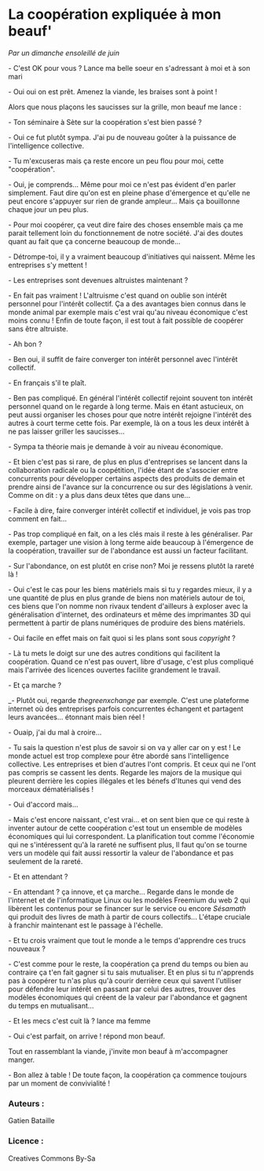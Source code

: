 # La coopération expliquée à mon beauf'
*Par un dimanche ensoleillé de juin*

\- C'est OK pour vous ? Lance ma belle soeur en s'adressant à moi et à son mari

\- Oui oui on est prêt. Amenez la viande, les braises sont à point !

Alors que nous plaçons les saucisses sur la grille, mon beauf me lance :

\- Ton séminaire à Sète sur la coopération s'est bien passé ?

\- Oui ce fut plutôt sympa. J'ai pu de nouveau goûter à la puissance de l'intelligence collective.

\- Tu m'excuseras mais ça reste encore un peu flou pour moi, cette "coopération".

\- Oui, je comprends... Même pour moi ce n'est pas évident d'en parler simplement. Faut dire qu'on est en pleine phase d'émergence et qu'elle ne peut encore s'appuyer sur rien de grande ampleur... Mais ça bouillonne chaque jour un peu plus.

\- Pour moi coopérer, ça veut dire faire des choses ensemble mais ça me parait tellement loin du fonctionnement de notre société. J'ai des doutes quant au fait que ça concerne beaucoup de monde...

\- Détrompe-toi, il y a vraiment beaucoup d'initiatives qui naissent. Même les entreprises s'y mettent !

\- Les entreprises sont devenues altruistes maintenant ?

\- En fait pas vraiment ! L'altruisme c'est quand on oublie son intérêt personnel pour l'intérêt collectif. Ça a des avantages bien connus dans le monde animal par exemple mais c'est vrai qu'au niveau économique c'est moins connu ! Enfin de toute façon, il est tout à fait possible de coopérer sans être altruiste.

\- Ah bon ?

\- Ben oui, il suffit de faire converger ton intérêt personnel avec l'intérêt collectif.

\- En  français s'il te plaît.

\- Ben pas compliqué. En général l'intérêt collectif rejoint souvent ton intérêt personnel quand on le regarde à long terme. Mais en étant astucieux, on peut aussi organiser les choses pour que notre intérêt rejoigne l'intérêt des autres à court terme cette fois. Par exemple, là on a tous les deux intérêt à ne pas laisser griller les saucisses...

\- Sympa ta théorie mais je demande à voir au niveau économique.

\- Et bien c'est pas si rare, de plus en plus d'entreprises se lancent dans la collaboration radicale ou la coopétition, l'idée étant de s'associer entre concurrents pour développer certains aspects des produits de demain et prendre ainsi de l'avance sur la concurrence ou sur des législations à venir. Comme on dit : y a plus dans deux têtes que dans une...

\- Facile à dire, faire converger intérêt collectif et individuel, je vois pas trop comment en fait... 

\- Pas trop compliqué en fait, on a les clés mais il reste à les généraliser. Par exemple, partager une vision à long terme aide beaucoup à l'émergence de la coopération, travailler sur de l'abondance est aussi un facteur facilitant.

\- Sur l'abondance, on est plutôt en crise non? Moi je ressens plutôt la rareté là !

\- Oui c'est le cas pour les biens matériels mais si tu y regardes mieux, il y a une quantité de plus en plus grande de biens non matériels autour de toi, ces biens que l'on nomme non rivaux tendent d'ailleurs à exploser avec la généralisation d'internet, des ordinateurs et même des imprimantes 3D qui permettent à partir de plans numériques de produire des biens matériels.

\- Oui facile en effet mais on fait quoi si les plans sont sous *copyright* ?

\- Là tu mets le doigt sur une des autres conditions qui facilitent la coopération. Quand ce n'est pas ouvert, libre d'usage, c'est plus compliqué mais l'arrivée des licences ouvertes facilite grandement le travail.

\- Et ça marche ?

_- Plutôt oui, regarde *thegreenxchange* par exemple. C'est une plateforme internet où des entreprises parfois concurrentes échangent et partagent leurs avancées... étonnant mais bien réel !

\- Ouaip, j'ai du mal à croire...

\- Tu sais la question n'est plus de savoir si on va y aller car on y est ! Le monde actuel est trop complexe pour être abordé sans l'intelligence collective. Les entreprises et bien d'autres l'ont compris. Et ceux qui ne l'ont pas compris se cassent les dents. Regarde les majors de la musique qui pleurent derrière les copies illégales et les bénefs d'Itunes qui vend des morceaux dématérialisés !

\- Oui d'accord mais...

\- Mais c'est encore naissant, c'est vrai... et on sent bien que ce qui reste à inventer autour de cette coopération c'est tout un ensemble de modèles économiques qui lui correspondent. La planification tout comme l'économie qui ne s'intéressent qu'à la rareté ne suffisent plus, Il faut qu'on se tourne vers un modèle qui fait aussi ressortir la valeur de l'abondance et pas seulement de la rareté.

\- Et en attendant ?

\- En attendant ? ça innove, et ça marche... Regarde dans le monde de l'internet et de l'informatique Linux ou les modèles Freemium du web 2 qui libèrent les contenus pour se financer sur le service ou encore *Sésamath* qui produit des livres de math à partir de cours collectifs... L'étape cruciale à franchir maintenant est le passage à l'échelle.

\- Et tu crois vraiment que tout le monde a le temps d'apprendre ces trucs nouveaux ?

\- C'est comme pour le reste, la coopération ça prend du temps ou bien au contraire ça t'en fait gagner si tu sais mutualiser. Et en plus si tu n'apprends pas à coopérer tu n'as plus qu'à courir derrière ceux qui savent l'utiliser pour défendre leur intérêt en passant par celui des autres, trouver des modèles économiques qui créent de la valeur par l'abondance et gagnent du temps en mutualisant...

\- Et les mecs c'est cuit là ? lance ma femme

\- Oui c'est parfait, on arrive ! répond mon beauf. 

Tout en rassemblant la viande, j'invite mon beauf à m'accompagner manger.

\- Bon allez à table ! De toute façon, la coopération ça commence toujours par un moment de convivialité !




### Auteurs :
Gatien Bataille
### Licence : 
Creatives Commons By-Sa
